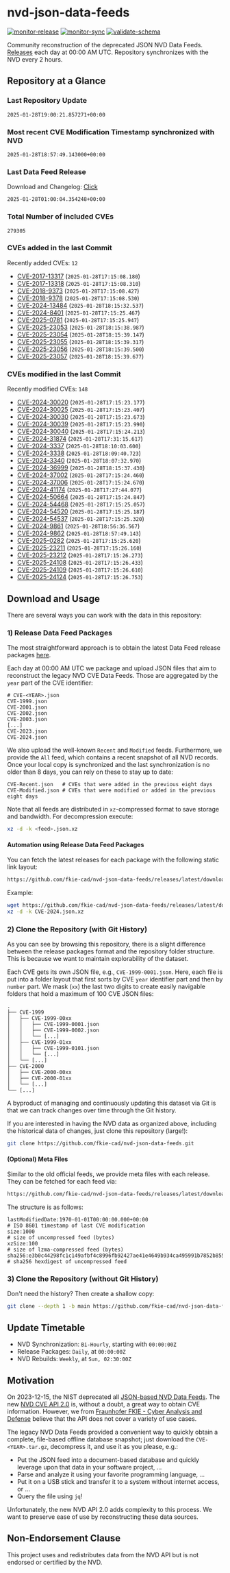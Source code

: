 # nvd-json-data-feeds

[![monitor-release](https://github.com/fkie-cad/nvd-json-data-feeds/actions/workflows/monitor_release.yml/badge.svg)](https://github.com/fkie-cad/nvd-json-data-feeds/actions/workflows/monitor_release.yml)
[![monitor-sync](https://github.com/fkie-cad/nvd-json-data-feeds/actions/workflows/monitor_sync.yml/badge.svg)](https://github.com/fkie-cad/nvd-json-data-feeds/actions/workflows/monitor_sync.yml)
[![validate-schema](https://github.com/fkie-cad/nvd-json-data-feeds/actions/workflows/validate_schema.yml/badge.svg)](https://github.com/fkie-cad/nvd-json-data-feeds/actions/workflows/validate_schema.yml)

Community reconstruction of the deprecated JSON NVD Data Feeds.
[Releases](https://github.com/fkie-cad/nvd-json-data-feeds/releases/latest) each day at 00:00 AM UTC.
Repository synchronizes with the NVD every 2 hours.

## Repository at a Glance

### Last Repository Update

```plain
2025-01-28T19:00:21.857271+00:00
```

### Most recent CVE Modification Timestamp synchronized with NVD

```plain
2025-01-28T18:57:49.143000+00:00
```

### Last Data Feed Release

Download and Changelog: [Click](https://github.com/fkie-cad/nvd-json-data-feeds/releases/latest)

```plain
2025-01-28T01:00:04.354248+00:00
```

### Total Number of included CVEs

```plain
279305
```

### CVEs added in the last Commit

Recently added CVEs: `12`

- [CVE-2017-13317](CVE-2017/CVE-2017-133xx/CVE-2017-13317.json) (`2025-01-28T17:15:08.180`)
- [CVE-2017-13318](CVE-2017/CVE-2017-133xx/CVE-2017-13318.json) (`2025-01-28T17:15:08.310`)
- [CVE-2018-9373](CVE-2018/CVE-2018-93xx/CVE-2018-9373.json) (`2025-01-28T17:15:08.427`)
- [CVE-2018-9378](CVE-2018/CVE-2018-93xx/CVE-2018-9378.json) (`2025-01-28T17:15:08.530`)
- [CVE-2024-13484](CVE-2024/CVE-2024-134xx/CVE-2024-13484.json) (`2025-01-28T18:15:32.537`)
- [CVE-2024-8401](CVE-2024/CVE-2024-84xx/CVE-2024-8401.json) (`2025-01-28T17:15:25.467`)
- [CVE-2025-0781](CVE-2025/CVE-2025-07xx/CVE-2025-0781.json) (`2025-01-28T17:15:25.947`)
- [CVE-2025-23053](CVE-2025/CVE-2025-230xx/CVE-2025-23053.json) (`2025-01-28T18:15:38.987`)
- [CVE-2025-23054](CVE-2025/CVE-2025-230xx/CVE-2025-23054.json) (`2025-01-28T18:15:39.147`)
- [CVE-2025-23055](CVE-2025/CVE-2025-230xx/CVE-2025-23055.json) (`2025-01-28T18:15:39.317`)
- [CVE-2025-23056](CVE-2025/CVE-2025-230xx/CVE-2025-23056.json) (`2025-01-28T18:15:39.500`)
- [CVE-2025-23057](CVE-2025/CVE-2025-230xx/CVE-2025-23057.json) (`2025-01-28T18:15:39.677`)


### CVEs modified in the last Commit

Recently modified CVEs: `148`

- [CVE-2024-30020](CVE-2024/CVE-2024-300xx/CVE-2024-30020.json) (`2025-01-28T17:15:23.177`)
- [CVE-2024-30025](CVE-2024/CVE-2024-300xx/CVE-2024-30025.json) (`2025-01-28T17:15:23.407`)
- [CVE-2024-30030](CVE-2024/CVE-2024-300xx/CVE-2024-30030.json) (`2025-01-28T17:15:23.673`)
- [CVE-2024-30039](CVE-2024/CVE-2024-300xx/CVE-2024-30039.json) (`2025-01-28T17:15:23.990`)
- [CVE-2024-30040](CVE-2024/CVE-2024-300xx/CVE-2024-30040.json) (`2025-01-28T17:15:24.213`)
- [CVE-2024-31874](CVE-2024/CVE-2024-318xx/CVE-2024-31874.json) (`2025-01-28T17:31:15.617`)
- [CVE-2024-3337](CVE-2024/CVE-2024-33xx/CVE-2024-3337.json) (`2025-01-28T18:10:03.600`)
- [CVE-2024-3338](CVE-2024/CVE-2024-33xx/CVE-2024-3338.json) (`2025-01-28T18:09:40.723`)
- [CVE-2024-3340](CVE-2024/CVE-2024-33xx/CVE-2024-3340.json) (`2025-01-28T18:07:32.970`)
- [CVE-2024-36999](CVE-2024/CVE-2024-369xx/CVE-2024-36999.json) (`2025-01-28T18:15:37.430`)
- [CVE-2024-37002](CVE-2024/CVE-2024-370xx/CVE-2024-37002.json) (`2025-01-28T17:15:24.460`)
- [CVE-2024-37006](CVE-2024/CVE-2024-370xx/CVE-2024-37006.json) (`2025-01-28T17:15:24.670`)
- [CVE-2024-41174](CVE-2024/CVE-2024-411xx/CVE-2024-41174.json) (`2025-01-28T17:27:44.077`)
- [CVE-2024-50664](CVE-2024/CVE-2024-506xx/CVE-2024-50664.json) (`2025-01-28T17:15:24.847`)
- [CVE-2024-54468](CVE-2024/CVE-2024-544xx/CVE-2024-54468.json) (`2025-01-28T17:15:25.057`)
- [CVE-2024-54520](CVE-2024/CVE-2024-545xx/CVE-2024-54520.json) (`2025-01-28T17:15:25.187`)
- [CVE-2024-54537](CVE-2024/CVE-2024-545xx/CVE-2024-54537.json) (`2025-01-28T17:15:25.320`)
- [CVE-2024-9861](CVE-2024/CVE-2024-98xx/CVE-2024-9861.json) (`2025-01-28T18:56:36.567`)
- [CVE-2024-9862](CVE-2024/CVE-2024-98xx/CVE-2024-9862.json) (`2025-01-28T18:57:49.143`)
- [CVE-2025-0282](CVE-2025/CVE-2025-02xx/CVE-2025-0282.json) (`2025-01-28T17:15:25.620`)
- [CVE-2025-23211](CVE-2025/CVE-2025-232xx/CVE-2025-23211.json) (`2025-01-28T17:15:26.160`)
- [CVE-2025-23212](CVE-2025/CVE-2025-232xx/CVE-2025-23212.json) (`2025-01-28T17:15:26.273`)
- [CVE-2025-24108](CVE-2025/CVE-2025-241xx/CVE-2025-24108.json) (`2025-01-28T17:15:26.433`)
- [CVE-2025-24109](CVE-2025/CVE-2025-241xx/CVE-2025-24109.json) (`2025-01-28T17:15:26.610`)
- [CVE-2025-24124](CVE-2025/CVE-2025-241xx/CVE-2025-24124.json) (`2025-01-28T17:15:26.753`)


## Download and Usage

There are several ways you can work with the data in this repository:

### 1) Release Data Feed Packages

The most straightforward approach is to obtain the latest Data Feed release packages [here](https://github.com/fkie-cad/nvd-json-data-feeds/releases/latest).

Each day at 00:00 AM UTC we package and upload JSON files that aim to reconstruct the legacy NVD CVE Data Feeds.
Those are aggregated by the `year` part of the CVE identifier:

```
# CVE-<YEAR>.json
CVE-1999.json
CVE-2001.json
CVE-2002.json
CVE-2003.json
[...]
CVE-2023.json
CVE-2024.json
```

We also upload the well-known `Recent` and `Modified` feeds.
Furthermore, we provide the `All` feed, which contains a recent snapshot of all NVD records.
Once your local copy is synchronized and the last synchronization is no older than 8 days, you can rely on these to stay up to date:

```plain
CVE-Recent.json   # CVEs that were added in the previous eight days
CVE-Modified.json # CVEs that were modified or added in the previous eight days
```

Note that all feeds are distributed in `xz`-compressed format to save storage and bandwidth.
For decompression execute:

```sh
xz -d -k <feed>.json.xz
```

#### Automation using Release Data Feed Packages

You can fetch the latest releases for each package with the following static link layout:

```sh
https://github.com/fkie-cad/nvd-json-data-feeds/releases/latest/download/CVE-<YEAR>.json.xz
```

Example:

```sh
wget https://github.com/fkie-cad/nvd-json-data-feeds/releases/latest/download/CVE-2024.json.xz
xz -d -k CVE-2024.json.xz
```

### 2) Clone the Repository (with Git History)

As you can see by browsing this repository, there is a slight difference between the release packages format and the repository folder structure.
This is because we want to maintain explorability of the dataset.

Each CVE gets its own JSON file, e.g., `CVE-1999-0001.json`.
Here, each file is put into a folder layout that first sorts by CVE `year` identifier part and then by `number` part.
We mask (`xx`) the last two digits to create easily navigable folders that hold a maximum of 100 CVE JSON files:

```plain
.
├── CVE-1999
│   ├── CVE-1999-00xx
│   │   ├── CVE-1999-0001.json
│   │   ├── CVE-1999-0002.json
│   │   └── [...]
│   ├── CVE-1999-01xx
│   │   ├── CVE-1999-0101.json
│   │   └── [...]
│   └── [...]
├── CVE-2000
│   ├── CVE-2000-00xx
│   ├── CVE-2000-01xx
│   └── [...]
└── [...]
```

A byproduct of managing and continuously updating this dataset via Git is that we can track changes over time through the Git history.

If you are interested in having the NVD data as organized above, including the historical data of changes, just clone this repository (large!):

```sh
git clone https://github.com/fkie-cad/nvd-json-data-feeds.git
```

#### (Optional) Meta Files

Similar to the old official feeds, we provide meta files with each release. They can be fetched for each feed via:

```sh
https://github.com/fkie-cad/nvd-json-data-feeds/releases/latest/download/CVE-<YEAR>.meta
```

The structure is as follows:

```plain
lastModifiedDate:1970-01-01T00:00:00.000+00:00                          # ISO 8601 timestamp of last CVE modification
size:1000                                                               # size of uncompressed feed (bytes)
xzSize:100                                                              # size of lzma-compressed feed (bytes)
sha256:e3b0c44298fc1c149afbf4c8996fb92427ae41e4649b934ca495991b7852b855 # sha256 hexdigest of uncompressed feed
```

### 3) Clone the Repository (without Git History)

Don't need the history? Then create a shallow copy:

```sh
git clone --depth 1 -b main https://github.com/fkie-cad/nvd-json-data-feeds.git
```


## Update Timetable

* NVD Synchronization: `Bi-Hourly`, starting with `00:00:00Z`
* Release Packages: `Daily`, at `00:00:00Z`
* NVD Rebuilds: `Weekly`, at `Sun, 02:30:00Z`


## Motivation

On 2023-12-15, the NIST deprecated all [JSON-based NVD Data Feeds](https://nvd.nist.gov/vuln/data-feeds#divRetirementBanner-1).
The new [NVD CVE API 2.0](https://nvd.nist.gov/developers/vulnerabilities) is, without a doubt, a great way to obtain CVE information.
However, we from [Fraunhofer FKIE - Cyber Analysis and Defense](https://www.fkie.fraunhofer.de/en/departments/cad.html) believe that the API does not cover a variety of use cases.

The legacy NVD Data Feeds provided a convenient way to quickly obtain a complete, file-based offline database snapshot; just download the `CVE-<YEAR>.tar.gz`, decompress it, and use it as you please, e.g.:

- Put the JSON feed into a document-based database and quickly leverage upon that data in your software project, ...
- Parse and analyze it using your favorite programming language, ...
- Put it on a USB stick and transfer it to a system without internet access, or ...
- Query the file using `jq`!

Unfortunately, the new NVD API 2.0 adds complexity to this process.
We want to preserve ease of use by reconstructing these data sources.

## Non-Endorsement Clause

This project uses and redistributes data from the NVD API but is not endorsed or certified by the NVD.